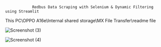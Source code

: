 

                Redbus Data Scraping with Selenium & Dynamic Filtering using Streamlit



This PC\OPPO A16e\Internal shared storage\MX File Transfer\readme file







![Screenshot (3)](https://github.com/user-attachments/assets/c92db50a-f451-4323-923a-80834212a83b)




![Screenshot (4)](https://github.com/user-attachments/assets/94ee130c-928c-49e7-90fe-af5d68ca906a)

